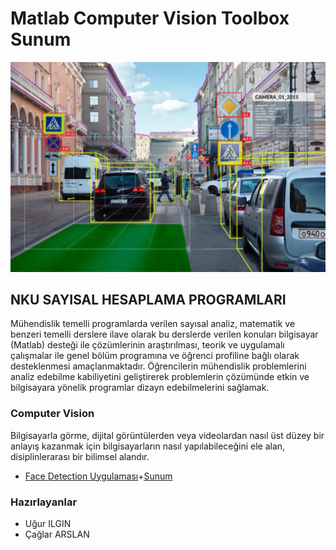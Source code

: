  # Matlab Computer Vision Toolbox Sunum
 ![logo](/cover.jpg)

 ## NKU SAYISAL HESAPLAMA PROGRAMLARI
 Mühendislik temelli programlarda verilen sayısal analiz, matematik ve benzeri temelli derslere ilave olarak bu derslerde verilen konuları bilgisayar (Matlab) desteği ile çözümlerinin araştırılması, teorik ve uygulamalı çalışmalar ile genel bölüm programına ve öğrenci profiline bağlı olarak desteklenmesi amaçlanmaktadır. Öğrencilerin mühendislik problemlerini analiz edebilme kabiliyetini geliştirerek problemlerin çözümünde etkin ve bilgisayara yönelik programlar dizayn edebilmelerini sağlamak.
 ### Computer Vision
 Bilgisayarla görme, dijital görüntülerden veya videolardan nasıl üst düzey bir anlayış kazanmak için bilgisayarların nasıl yapılabileceğini ele alan, disiplinlerarası bir bilimsel alandır. 
 * [Face Detection Uygulaması](https://github.com/ugurilgin/Matlab-Computer-Vision/tree/master/Matlab-Sunum/Matlab-Face-Detection-Uygulamas%C4%B1/)+[Sunum](https://github.com/ugurilgin/NKUTEK-STAJ/blob/master/Çağrı-Destek-Uygulaması.pptx)
 ### Hazırlayanlar
 * Uğur ILGIN
 * Çağlar ARSLAN
